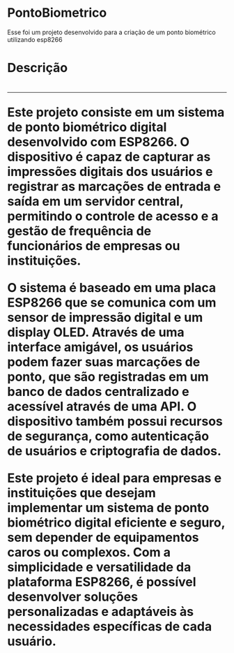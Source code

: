 # PontoBiometrico
Esse foi um projeto desenvolvido para a criação de um ponto biométrico utilizando esp8266

<samp><h1> Descrição  <h1></samp>
<hr>


<samp><article>Este projeto consiste em um sistema de ponto biométrico digital desenvolvido com ESP8266. O dispositivo é capaz de capturar as impressões digitais dos usuários e registrar as marcações de entrada e saída em um servidor central, permitindo o controle de acesso e a gestão de frequência de funcionários de empresas ou instituições.

O sistema é baseado em uma placa ESP8266 que se comunica com um sensor de impressão digital e um display OLED. Através de uma interface amigável, os usuários podem fazer suas marcações de ponto, que são registradas em um banco de dados centralizado e acessível através de uma API. O dispositivo também possui recursos de segurança, como autenticação de usuários e criptografia de dados.

Este projeto é ideal para empresas e instituições que desejam implementar um sistema de ponto biométrico digital eficiente e seguro, sem depender de equipamentos caros ou complexos. Com a simplicidade e versatilidade da plataforma ESP8266, é possível desenvolver soluções personalizadas e adaptáveis às necessidades específicas de cada usuário.
</article></samp>
